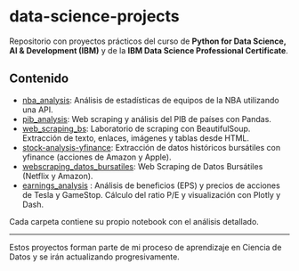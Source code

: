 # data-science-projects

Repositorio con proyectos prácticos del curso de **Python for Data Science, AI & Development (IBM)** y de la **IBM Data Science Professional Certificate**.

## Contenido

- [nba_analysis](./nba_analysis): Análisis de estadísticas de equipos de la NBA utilizando una API.
- [pib_analysis](./pib_analysis): Web scraping y análisis del PIB de países con Pandas.
- [web_scraping_bs](./web_scraping_bs): Laboratorio de scraping con BeautifulSoup. Extracción de texto, enlaces, imágenes y tablas desde HTML.
- [stock-analysis-yfinance](./stock-analysis-yfinance): Extracción de datos históricos bursátiles con yfinance (acciones de Amazon y Apple).
- [webscraping_datos_bursatiles](./webscraping_datos_bursatiles): Web Scraping de Datos Bursátiles (Netflix y Amazon).
- [earnings_analysis](./earnings_analysis/earnings_data_Tesla_Gamestop.ipynb)
: Análisis de beneficios (EPS) y precios de acciones de Tesla y GameStop. Cálculo del ratio P/E y visualización con Plotly y Dash.
  
Cada carpeta contiene su propio notebook con el análisis detallado. 

---

Estos proyectos forman parte de mi proceso de aprendizaje en Ciencia de Datos y se irán actualizando progresivamente.
